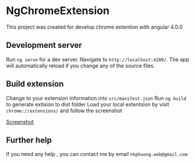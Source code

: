 # NgChromeExtension

This project was created for develop chrome extention with angular 4.0.0

## Development server

Run `ng serve` for a dev server. Navigate to `http://localhost:4200/`. The app will automatically reload if you change any of the source files.

## Build extension
Change to your extension information into `src/manifest.json`
Run `ng build` to generate extision to dist folder
Load your local extentsion by visit `chrome://extensions/` and follow the screenshot
 
[Screenshot](load.png)
 
## Further help

If you need any help , you can contact me by email `nhphuong.web@gmail.com`
